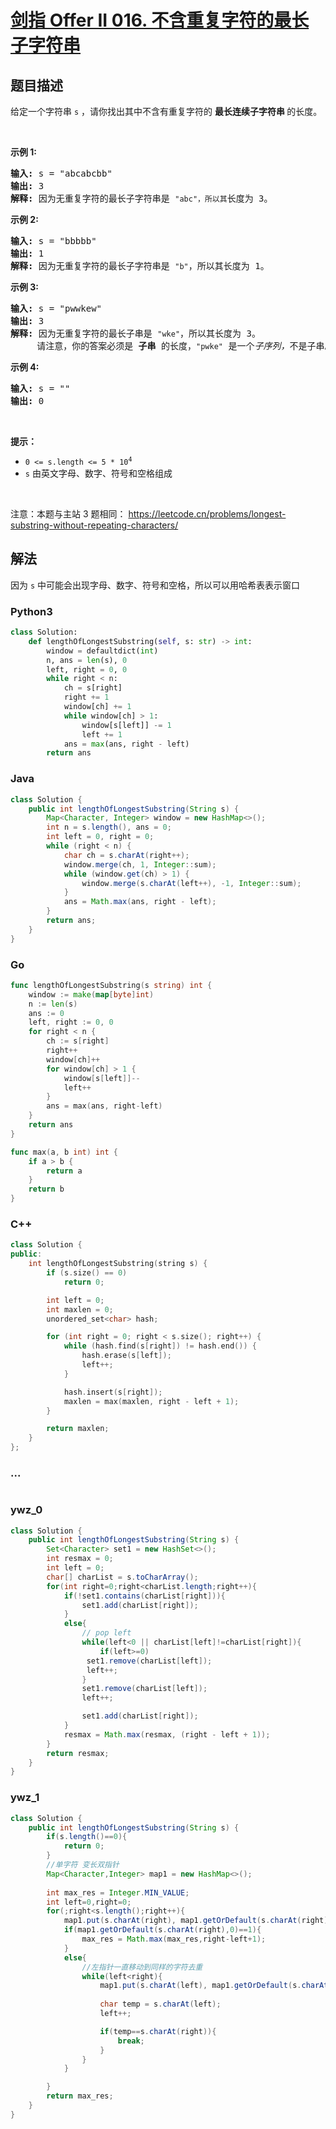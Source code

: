 # [剑指 Offer II 016. 不含重复字符的最长子字符串](https://leetcode.cn/problems/wtcaE1)

## 题目描述

<!-- 这里写题目描述 -->

<p>给定一个字符串 <code>s</code> ，请你找出其中不含有重复字符的&nbsp;<strong>最长连续子字符串&nbsp;</strong>的长度。</p>

<p>&nbsp;</p>

<p><strong>示例&nbsp;1:</strong></p>

<pre>
<strong>输入: </strong>s = &quot;abcabcbb&quot;
<strong>输出: </strong>3
<strong>解释:</strong> 因为无重复字符的最长子字符串是 <code>&quot;abc&quot;，所以其</code>长度为 3。
</pre>

<p><strong>示例 2:</strong></p>

<pre>
<strong>输入: </strong>s = &quot;bbbbb&quot;
<strong>输出: </strong>1
<strong>解释: </strong>因为无重复字符的最长子字符串是 <code>&quot;b&quot;</code>，所以其长度为 1。
</pre>

<p><strong>示例 3:</strong></p>

<pre>
<strong>输入: </strong>s = &quot;pwwkew&quot;
<strong>输出: </strong>3
<strong>解释: </strong>因为无重复字符的最长子串是&nbsp;<code>&quot;wke&quot;</code>，所以其长度为 3。
&nbsp;    请注意，你的答案必须是 <strong>子串 </strong>的长度，<code>&quot;pwke&quot;</code>&nbsp;是一个<em>子序列，</em>不是子串。
</pre>

<p><strong>示例 4:</strong></p>

<pre>
<strong>输入: </strong>s = &quot;&quot;
<strong>输出: </strong>0
</pre>

<p>&nbsp;</p>

<p><strong>提示：</strong></p>

<ul>
	<li><code>0 &lt;= s.length &lt;= 5 * 10<sup>4</sup></code></li>
	<li><code>s</code>&nbsp;由英文字母、数字、符号和空格组成</li>
</ul>

<p>&nbsp;</p>

<p><meta charset="UTF-8" />注意：本题与主站 3&nbsp;题相同：&nbsp;<a href="https://leetcode.cn/problems/longest-substring-without-repeating-characters/">https://leetcode.cn/problems/longest-substring-without-repeating-characters/</a></p>

## 解法

<!-- 这里可写通用的实现逻辑 -->

因为 `s` 中可能会出现字母、数字、符号和空格，所以可以用哈希表表示窗口

<!-- tabs:start -->

### **Python3**

<!-- 这里可写当前语言的特殊实现逻辑 -->

```python
class Solution:
    def lengthOfLongestSubstring(self, s: str) -> int:
        window = defaultdict(int)
        n, ans = len(s), 0
        left, right = 0, 0
        while right < n:
            ch = s[right]
            right += 1
            window[ch] += 1
            while window[ch] > 1:
                window[s[left]] -= 1
                left += 1
            ans = max(ans, right - left)
        return ans
```

### **Java**

<!-- 这里可写当前语言的特殊实现逻辑 -->

```java
class Solution {
    public int lengthOfLongestSubstring(String s) {
        Map<Character, Integer> window = new HashMap<>();
        int n = s.length(), ans = 0;
        int left = 0, right = 0;
        while (right < n) {
            char ch = s.charAt(right++);
            window.merge(ch, 1, Integer::sum);
            while (window.get(ch) > 1) {
                window.merge(s.charAt(left++), -1, Integer::sum);
            }
            ans = Math.max(ans, right - left);
        }
        return ans;
    }
}
```

### **Go**

```go
func lengthOfLongestSubstring(s string) int {
	window := make(map[byte]int)
	n := len(s)
	ans := 0
	left, right := 0, 0
	for right < n {
		ch := s[right]
		right++
		window[ch]++
		for window[ch] > 1 {
			window[s[left]]--
			left++
		}
		ans = max(ans, right-left)
	}
	return ans
}

func max(a, b int) int {
	if a > b {
		return a
	}
	return b
}
```

### **C++**

```cpp
class Solution {
public:
    int lengthOfLongestSubstring(string s) {
        if (s.size() == 0)
            return 0;

        int left = 0;
        int maxlen = 0;
        unordered_set<char> hash;

        for (int right = 0; right < s.size(); right++) {
            while (hash.find(s[right]) != hash.end()) {
                hash.erase(s[left]);
                left++;
            }

            hash.insert(s[right]);
            maxlen = max(maxlen, right - left + 1);
        }

        return maxlen;
    }
};
```

### **...**

```

```

### **ywz_0**

```java
class Solution {
    public int lengthOfLongestSubstring(String s) {
        Set<Character> set1 = new HashSet<>();
        int resmax = 0;
        int left = 0;
        char[] charList = s.toCharArray();
        for(int right=0;right<charList.length;right++){
            if(!set1.contains(charList[right])){
                set1.add(charList[right]);
            }
            else{
                // pop left
                while(left<0 || charList[left]!=charList[right]){
                    if(left>=0)
                 set1.remove(charList[left]);
                 left++;
                }
                set1.remove(charList[left]);
                left++;

                set1.add(charList[right]);
            }
            resmax = Math.max(resmax, (right - left + 1));
        }
        return resmax;
    }
}
```

### **ywz_1**

```java
class Solution {
    public int lengthOfLongestSubstring(String s) {
        if(s.length()==0){
            return 0;
        }
        //单字符 变长双指针
        Map<Character,Integer> map1 = new HashMap<>();
        
        int max_res = Integer.MIN_VALUE;
        int left=0,right=0;
        for(;right<s.length();right++){
            map1.put(s.charAt(right), map1.getOrDefault(s.charAt(right),0)+1);
            if(map1.getOrDefault(s.charAt(right),0)==1){
                max_res = Math.max(max_res,right-left+1);
            }
            else{
                //左指针一直移动到同样的字符去重
                while(left<right){
                    map1.put(s.charAt(left), map1.getOrDefault(s.charAt(left),0)-1);
                    
                    char temp = s.charAt(left);
                    left++;

                    if(temp==s.charAt(right)){
                        break;
                    }
                }
            }        

        }
        return max_res;
    }
}
```

<!-- tabs:end -->
